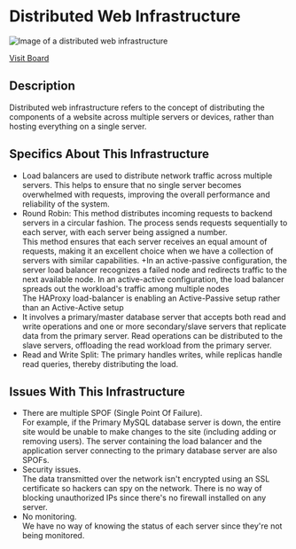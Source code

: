 # Distributed Web Infrastructure

![Image of a distributed web infrastructure](1-distributed_web_infrastructure.PNG)

[Visit Board](https://miro.com/app/board/uXjVOfI6jcU=/)

## Description
Distributed web infrastructure refers to the concept of distributing the components of a website across multiple servers or devices, rather than hosting everything on a single server.

## Specifics About This Infrastructure
+ Load balancers are used to distribute network traffic across multiple servers. This helps to ensure that no single server becomes overwhelmed with requests, improving the overall performance and reliability of the system.
+ Round Robin: This method distributes incoming requests to backend servers in a circular fashion. The process sends requests sequentially to each server, with each server being assigned a number.<br>This method ensures that each server receives an equal amount of requests, making it an excellent choice when we have a collection of servers with similar capabilities.
+In an active-passive configuration, the server load balancer recognizes a failed node and redirects traffic to the next available node. In an active-active configuration, the load balancer spreads out the workload's traffic among multiple nodes <br> The HAProxy load-balancer is enabling an Active-Passive setup rather than an Active-Active setup
+ It involves a primary/master database server that accepts both read and write operations and one or more secondary/slave servers that replicate data from the primary server. Read operations can be distributed to the slave servers, offloading the read workload from the primary server.
+ Read and Write Split: The primary handles writes, while replicas handle read queries, thereby distributing the load.

## Issues With This Infrastructure
+ There are multiple SPOF (Single Point Of Failure).<br/>For example, if the Primary MySQL database server is down, the entire site would be unable to make changes to the site (including adding or removing users). The server containing the load balancer and the application server connecting to the primary database server are also SPOFs.
+ Security issues.<br/>The data transmitted over the network isn't encrypted using an SSL certificate so hackers can spy on the network. There is no way of blocking unauthorized IPs since there's no firewall installed on any server.
+ No monitoring.<br/>We have no way of knowing the status of each server since they're not being monitored.
